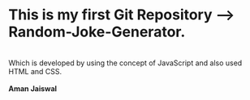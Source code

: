 # This is my first Git Repository --> Random-Joke-Generator.
<br>
Which is developed by using the concept of JavaScript and also used HTML and CSS. 
<br>
<br>
<b>Aman Jaiswal</b>
